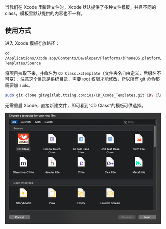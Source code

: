 
当我们在 Xcode 里新建文件时，Xcode 默认提供了多种文件模板，并且不同的 class，模板里默认提供的内容也不一样。


## 使用方式
进入 Xcode 模板存放路径：
```
cd /Applications/Xcode.app/Contents/Developer/Platforms/iPhoneOS.platform/Developer/Library/Xcode/Templates/File\ Templates/Source
```

将项目拉取下来，并命名为 `CD Class.xctemplate`（文件夹名自由定义，后缀名不可变），注意这个目录是系统目录，需要 root 权限才能修改，所以所有 git 命令都需要加 `sudo`。
```bash
sudo git clone git@gitlab.ttsing.com:ios/CD_Xcode_Templates.git CD\ Class.xctemplate
```

无需重启 Xcode，直接新建文件，即可看到“CD Class”的模板可供选择。

![](F4FCBE83-82B8-41EF-883F-FE776F20BB6C.png)
